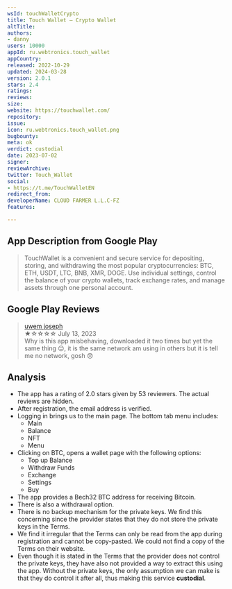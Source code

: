 ```yaml
---
wsId: touchWalletCrypto
title: Touch Wallet — Crypto Wallet
altTitle: 
authors:
- danny
users: 10000
appId: ru.webtronics.touch_wallet
appCountry: 
released: 2022-10-29
updated: 2024-03-28
version: 2.0.1
stars: 2.4
ratings: 
reviews: 
size: 
website: https://touchwallet.com/
repository: 
issue: 
icon: ru.webtronics.touch_wallet.png
bugbounty: 
meta: ok
verdict: custodial
date: 2023-07-02
signer: 
reviewArchive: 
twitter: Touch_Wallet
social:
- https://t.me/TouchWalletEN
redirect_from: 
developerName: CLOUD FARMER L.L.C-FZ
features: 

---
```


## App Description from Google Play

> TouchWallet is a convenient and secure service for depositing, storing, and withdrawing the most popular cryptocurrencies: BTC, ETH, USDT, LTC, BNB, XMR, DOGE. Use individual settings, control the balance of your crypto wallets, track exchange rates, and manage assets through one personal account.

## Google Play Reviews

> [uwem joseph](https://play.google.com/store/apps/details?id=ru.webtronics.touch_wallet&gl=ru)<br>
  ★☆☆☆☆ July 13, 2023 <br>
       Why is this app misbehaving, downloaded it two times but yet the same thing 😔, it is the same network am using in others but it is tell me no network, gosh 😞

## Analysis

- The app has a rating of 2.0 stars given by 53 reviewers. The actual reviews are hidden.
- After registration, the email address is verified.
- Logging in brings us to the main page. The bottom tab menu includes:
  - Main
  - Balance
  - NFT
  - Menu
- Clicking on BTC, opens a wallet page with the following options:
  - Top up Balance
  - Withdraw Funds 
  - Exchange
  - Settings
  - Buy
- The app provides a Bech32 BTC address for receiving Bitcoin.
- There is also a withdrawal option.
- There is no backup mechanism for the private keys. We find this concerning since the provider states that they do not store the private keys in the Terms.
- We find it irregular that the Terms can only be read from the app during registration and cannot be copy-pasted. We could not find a copy of the Terms on their website.
- Even though it is stated in the Terms that the provider does not control the private keys, they have also not provided a way to extract this using the app. Without the private keys, the only assumption we can make is that they do control it after all, thus making this service **custodial**.
